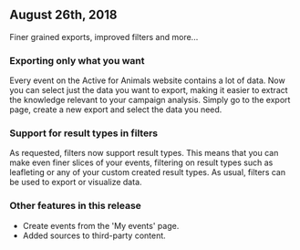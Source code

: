 ## August 26th, 2018

Finer grained exports, improved filters and more...

### Exporting only what you want

Every event on the Active for Animals website contains a lot of data. Now you
can select just the data you want to export, making it easier to extract the
knowledge relevant to your campaign analysis. Simply go to the export page,
create a new export and select the data you need.

### Support for result types in filters
    
As requested, filters now support result types. This means that you can make
even finer slices of your events, filtering on result types such as leafleting
or any of your custom created result types.
As usual, filters can be used to export or visualize data.

### Other features in this release

- Create events from the 'My events' page.
- Added sources to third-party content.

